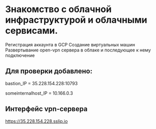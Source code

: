 # Знакомство с облачной инфраструктурой и облачными сервисами.

Регистрация аккаунта в GCP
Создание виртуальных машин
Развертывание open-vpn сервера в облаке и последующее к нему подключение

## Для проверки добавлено:

bastion_IP = 35.228.154.228:10793

someinternalhost_IP = 10.166.0.3

## Интерфейс vpn-сервера

https://35.228.154.228.sslip.io

